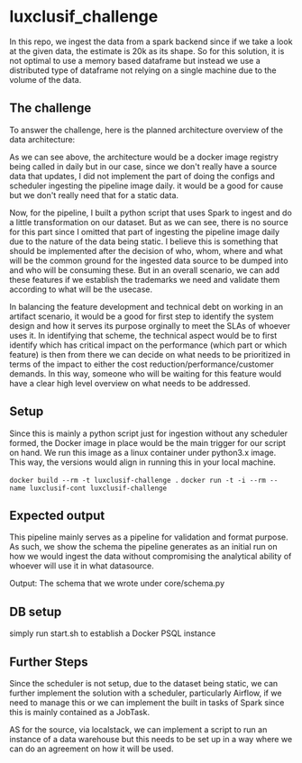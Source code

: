 # luxclusif_challenge

In this repo, we ingest the data from a spark backend since if we take a look at the given data, the estimate is 20k as its shape. So for this solution, it is not optimal to use a memory based dataframe but instead we use a distributed type of dataframe not relying on a single machine due to the volume of the data.

## The challenge
To answer the challenge, here is the planned architecture overview of the data architecture:

As we can see above, the architecture would be a docker image registry being called in daily but in our case, since we don't really have a source data that updates, I did not implement the part of doing the configs and scheduler ingesting the pipeline image daily. it would be a good for cause but we don't really need that for a static data.

Now, for the pipeline, I built a python script that uses Spark to ingest and do a little transformation on our dataset. But as we can see, there is no source for this part since I omitted that part of ingesting the pipeline image daily due to the nature of the data being static. I believe this is something that should be implemented after the decision of who, whom, where and what will be the common ground for the ingested data source to be dumped into and who will be consuming these. But in an overall scenario, we can add these features if we establish the trademarks we need and validate them according to what will be the usecase.

In balancing the feature development and technical debt on working in an artifact scenario, it would be a good for first step to identify the system design and how it serves its purpose orginally to meet the SLAs of whoever uses it. In identifying that scheme, the technical aspect would be to first identify which has critical impact on the performance (which part or which feature) is then from there we can decide on what needs to be prioritized in terms of the impact to either the cost reduction/performance/customer demands. In this way, someone who will be waiting for this feature would have a clear high level overview on what needs to be addressed.

## Setup
Since this is mainly a python script just for ingestion without any scheduler formed, the Docker image in place would be the main trigger for our script on hand. We run this image as a linux container under python3.x image. This way, the versions would align in running this in your local machine.

`docker build --rm -t luxclusif-challenge .`
`docker run -t -i --rm --name luxclusif-cont luxclusif-challenge`

## Expected output
This pipeline mainly serves as a pipeline for validation and format purpose. As such, we show the schema the pipeline generates as an initial run on how we would ingest the data without compromising the analytical ability of whoever will use it in what datasource.

Output: The schema that we wrote under core/schema.py

## DB setup
simply run start.sh to establish a Docker PSQL instance

## Further Steps
Since the scheduler is not setup, due to the dataset being static, we can further implement the solution with a scheduler,
particularly Airflow, if we need to manage this or we can implement the built in tasks of Spark since this is mainly contained as a JobTask.

AS for the source, via localstack, we can implement a script to run an instance of a data warehouse but this needs to be set up in a way where we can do an agreement on how it will be used.

